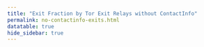 ```yaml
---
title: "Exit Fraction by Tor Exit Relays without ContactInfo"
permalink: no-contactinfo-exits.html
datatable: true
hide_sidebar: true
---
```


<div>                        <script type="text/javascript">window.PlotlyConfig = {MathJaxConfig: 'local'};</script>
        <script src="https://cdn.plot.ly/plotly-latest.min.js"></script>                <div id="f7012fab-750f-45ab-903b-37953b84c214" class="plotly-graph-div" style="height:100%; width:100%;"></div>            <script type="text/javascript">                                    window.PLOTLYENV=window.PLOTLYENV || {};                                    if (document.getElementById("f7012fab-750f-45ab-903b-37953b84c214")) {                    Plotly.newPlot(                        "f7012fab-750f-45ab-903b-37953b84c214",                        [{"fill": "tozeroy", "line": {"color": "red"}, "name": "exit probability (%)", "type": "scatter", "x": ["2020-11-02", "2020-11-03", "2020-11-04", "2020-11-05", "2020-11-06", "2020-11-07", "2020-11-08", "2020-11-09", "2020-11-10", "2020-11-11", "2020-11-12", "2020-11-13", "2020-11-14", "2020-11-15", "2020-11-17", "2020-11-18", "2020-11-19", "2020-11-20", "2020-11-21", "2020-11-22", "2020-11-23", "2020-11-24", "2020-11-25", "2020-11-26", "2020-11-27", "2020-11-28", "2020-11-29", "2020-11-30", "2020-12-01", "2020-12-02", "2020-12-03", "2020-12-04", "2020-12-05", "2020-12-06", "2020-12-07", "2020-12-09", "2020-12-10", "2020-12-11", "2020-12-12", "2020-12-13", "2020-12-14", "2020-12-16", "2020-12-19", "2020-12-20", "2020-12-22", "2020-12-24", "2020-12-25", "2020-12-26", "2020-12-27", "2020-12-28", "2020-12-29", "2020-12-30", "2020-12-31", "2021-01-01", "2021-01-02", "2021-01-03", "2021-01-04", "2021-01-05", "2021-01-07", "2021-01-08", "2021-01-09", "2021-01-10", "2021-01-11", "2021-01-12", "2021-01-13", "2021-01-14", "2021-01-15", "2021-01-16", "2021-01-17", "2021-01-18", "2021-01-19", "2021-01-20", "2021-01-21", "2021-01-22", "2021-01-23", "2021-01-24", "2021-01-25", "2021-01-26", "2021-01-27", "2021-01-28", "2021-01-29", "2021-01-30", "2021-01-31", "2021-02-01", "2021-02-02", "2021-02-03", "2021-02-04", "2021-02-05", "2021-02-06", "2021-02-07", "2021-02-08", "2021-02-09", "2021-02-10", "2021-02-11", "2021-02-12", "2021-02-13", "2021-02-14", "2021-02-15", "2021-02-16", "2021-02-17", "2021-02-18", "2021-02-19", "2021-02-20", "2021-02-21", "2021-02-22", "2021-02-23", "2021-02-24", "2021-02-25", "2021-02-26", "2021-02-27", "2021-02-28", "2021-03-01", "2021-03-02", "2021-03-03", "2021-03-04", "2021-03-05", "2021-03-06", "2021-03-07", "2021-03-08", "2021-03-09", "2021-03-10", "2021-03-11", "2021-03-13", "2021-03-14", "2021-03-15", "2021-03-16", "2021-03-17", "2021-03-18", "2021-03-19", "2021-03-20", "2021-03-21", "2021-03-22", "2021-03-23", "2021-03-24", "2021-03-25", "2021-03-26", "2021-03-27", "2021-03-28", "2021-03-29", "2021-03-30", "2021-03-31", "2021-04-01", "2021-04-02", "2021-04-03", "2021-04-04", "2021-04-05", "2021-04-06", "2021-04-07", "2021-04-08", "2021-04-09", "2021-04-10", "2021-04-11", "2021-04-12", "2021-04-13", "2021-04-14", "2021-04-15", "2021-04-16", "2021-04-17", "2021-04-18", "2021-04-19", "2021-04-20", "2021-04-21", "2021-04-22", "2021-04-23", "2021-04-24", "2021-04-25", "2021-04-26", "2021-04-27", "2021-04-28", "2021-04-29", "2021-04-30", "2021-05-01", "2021-05-02"], "xaxis": "x", "y": [11.59, 11.9, 12.31, 12.82, 12.3, 12.26, 12.57, 13.29, 11.25, 12.44, 11.44, 11.91, 11.92, 12.37, 14.01, 14.53, 14.74, 15.12, 15.53, 15.46, 16.09, 16.4, 16.67, 17.29, 16.79, 16.63, 16.77, 17.1, 17.24, 17.11, 18.01, 18.31, 18.23, 18.51, 18.7, 19.57, 19.86, 19.74, 19.65, 19.96, 20.23, 20.59, 21.17, 21.03, 21.74, 23.21, 22.82, 23.6, 23.86, 23.82, 23.21, 23.14, 23.36, 23.06, 23.36, 23.2, 23.14, 22.8, 21.4, 20.04, 20.07, 19.93, 19.92, 20.66, 20.69, 20.46, 20.18, 20.58, 20.52, 19.52, 19.36, 19.64, 19.76, 19.54, 19.52, 19.67, 19.48, 19.0, 19.04, 19.75, 19.54, 19.4, 19.55, 19.4, 19.78, 19.66, 21.43, 17.78, 17.62, 18.11, 16.83, 18.14, 17.97, 18.27, 17.79, 18.03, 18.27, 18.76, 18.78, 19.37, 21.46, 9.74, 9.7, 10.87, 11.04, 10.82, 10.77, 11.05, 11.04, 11.2, 11.68, 11.66, 12.12, 12.17, 9.68, 9.46, 9.83, 9.3, 9.74, 9.64, 9.36, 8.91, 9.15, 9.65, 4.95, 4.85, 4.67, 5.08, 5.82, 6.05, 5.98, 4.36, 4.21, 4.3, 4.14, 4.06, 3.94, 4.07, 4.02, 4.07, 4.38, 4.54, 4.59, 4.62, 4.52, 4.69, 4.34, 4.28, 4.39, 4.32, 4.36, 4.61, 3.93, 4.16, 4.58, 4.38, 4.59, 4.63, 4.98, 5.35, 5.51, 5.87, 6.18, 6.62, 6.78, 7.31, 7.69, 7.87, 5.36, 5.53, 5.55, 5.37, 5.21], "yaxis": "y"}, {"line": {"color": "black"}, "name": "exit relays without ContactInfo", "type": "scatter", "x": ["2020-11-02", "2020-11-03", "2020-11-04", "2020-11-05", "2020-11-06", "2020-11-07", "2020-11-08", "2020-11-09", "2020-11-10", "2020-11-11", "2020-11-12", "2020-11-13", "2020-11-14", "2020-11-15", "2020-11-17", "2020-11-18", "2020-11-19", "2020-11-20", "2020-11-21", "2020-11-22", "2020-11-23", "2020-11-24", "2020-11-25", "2020-11-26", "2020-11-27", "2020-11-28", "2020-11-29", "2020-11-30", "2020-12-01", "2020-12-02", "2020-12-03", "2020-12-04", "2020-12-05", "2020-12-06", "2020-12-07", "2020-12-09", "2020-12-10", "2020-12-11", "2020-12-12", "2020-12-13", "2020-12-14", "2020-12-16", "2020-12-19", "2020-12-20", "2020-12-22", "2020-12-24", "2020-12-25", "2020-12-26", "2020-12-27", "2020-12-28", "2020-12-29", "2020-12-30", "2020-12-31", "2021-01-01", "2021-01-02", "2021-01-03", "2021-01-04", "2021-01-05", "2021-01-07", "2021-01-08", "2021-01-09", "2021-01-10", "2021-01-11", "2021-01-12", "2021-01-13", "2021-01-14", "2021-01-15", "2021-01-16", "2021-01-17", "2021-01-18", "2021-01-19", "2021-01-20", "2021-01-21", "2021-01-22", "2021-01-23", "2021-01-24", "2021-01-25", "2021-01-26", "2021-01-27", "2021-01-28", "2021-01-29", "2021-01-30", "2021-01-31", "2021-02-01", "2021-02-02", "2021-02-03", "2021-02-04", "2021-02-05", "2021-02-06", "2021-02-07", "2021-02-08", "2021-02-09", "2021-02-10", "2021-02-11", "2021-02-12", "2021-02-13", "2021-02-14", "2021-02-15", "2021-02-16", "2021-02-17", "2021-02-18", "2021-02-19", "2021-02-20", "2021-02-21", "2021-02-22", "2021-02-23", "2021-02-24", "2021-02-25", "2021-02-26", "2021-02-27", "2021-02-28", "2021-03-01", "2021-03-02", "2021-03-03", "2021-03-04", "2021-03-05", "2021-03-06", "2021-03-07", "2021-03-08", "2021-03-09", "2021-03-10", "2021-03-11", "2021-03-13", "2021-03-14", "2021-03-15", "2021-03-16", "2021-03-17", "2021-03-18", "2021-03-19", "2021-03-20", "2021-03-21", "2021-03-22", "2021-03-23", "2021-03-24", "2021-03-25", "2021-03-26", "2021-03-27", "2021-03-28", "2021-03-29", "2021-03-30", "2021-03-31", "2021-04-01", "2021-04-02", "2021-04-03", "2021-04-04", "2021-04-05", "2021-04-06", "2021-04-07", "2021-04-08", "2021-04-09", "2021-04-10", "2021-04-11", "2021-04-12", "2021-04-13", "2021-04-14", "2021-04-15", "2021-04-16", "2021-04-17", "2021-04-18", "2021-04-19", "2021-04-20", "2021-04-21", "2021-04-22", "2021-04-23", "2021-04-24", "2021-04-25", "2021-04-26", "2021-04-27", "2021-04-28", "2021-04-29", "2021-04-30", "2021-05-01", "2021-05-02"], "xaxis": "x", "y": [206, 204, 206, 206, 202, 202, 210, 212, 182, 180, 220, 224, 225, 228, 233, 237, 237, 244, 246, 246, 250, 253, 253, 257, 251, 248, 248, 248, 247, 244, 249, 259, 258, 259, 259, 256, 260, 257, 256, 262, 263, 270, 283, 273, 284, 285, 282, 280, 289, 291, 285, 282, 285, 285, 281, 281, 281, 281, 266, 255, 258, 258, 261, 257, 262, 256, 251, 251, 254, 256, 254, 257, 258, 251, 252, 254, 251, 250, 250, 251, 255, 257, 256, 257, 258, 259, 272, 232, 227, 244, 255, 236, 234, 231, 235, 235, 237, 237, 246, 240, 248, 168, 175, 175, 181, 164, 163, 166, 164, 163, 166, 168, 175, 171, 164, 160, 171, 163, 170, 162, 159, 160, 162, 166, 132, 127, 125, 127, 123, 127, 126, 118, 120, 119, 119, 115, 115, 112, 120, 112, 117, 120, 119, 114, 116, 112, 113, 117, 111, 114, 117, 122, 113, 116, 116, 121, 119, 117, 126, 135, 130, 131, 134, 138, 136, 136, 136, 138, 125, 127, 125, 122, 120], "yaxis": "y2"}],                        {"hovermode": "x", "template": {"data": {"bar": [{"error_x": {"color": "#2a3f5f"}, "error_y": {"color": "#2a3f5f"}, "marker": {"line": {"color": "#E5ECF6", "width": 0.5}}, "type": "bar"}], "barpolar": [{"marker": {"line": {"color": "#E5ECF6", "width": 0.5}}, "type": "barpolar"}], "carpet": [{"aaxis": {"endlinecolor": "#2a3f5f", "gridcolor": "white", "linecolor": "white", "minorgridcolor": "white", "startlinecolor": "#2a3f5f"}, "baxis": {"endlinecolor": "#2a3f5f", "gridcolor": "white", "linecolor": "white", "minorgridcolor": "white", "startlinecolor": "#2a3f5f"}, "type": "carpet"}], "choropleth": [{"colorbar": {"outlinewidth": 0, "ticks": ""}, "type": "choropleth"}], "contour": [{"colorbar": {"outlinewidth": 0, "ticks": ""}, "colorscale": [[0.0, "#0d0887"], [0.1111111111111111, "#46039f"], [0.2222222222222222, "#7201a8"], [0.3333333333333333, "#9c179e"], [0.4444444444444444, "#bd3786"], [0.5555555555555556, "#d8576b"], [0.6666666666666666, "#ed7953"], [0.7777777777777778, "#fb9f3a"], [0.8888888888888888, "#fdca26"], [1.0, "#f0f921"]], "type": "contour"}], "contourcarpet": [{"colorbar": {"outlinewidth": 0, "ticks": ""}, "type": "contourcarpet"}], "heatmap": [{"colorbar": {"outlinewidth": 0, "ticks": ""}, "colorscale": [[0.0, "#0d0887"], [0.1111111111111111, "#46039f"], [0.2222222222222222, "#7201a8"], [0.3333333333333333, "#9c179e"], [0.4444444444444444, "#bd3786"], [0.5555555555555556, "#d8576b"], [0.6666666666666666, "#ed7953"], [0.7777777777777778, "#fb9f3a"], [0.8888888888888888, "#fdca26"], [1.0, "#f0f921"]], "type": "heatmap"}], "heatmapgl": [{"colorbar": {"outlinewidth": 0, "ticks": ""}, "colorscale": [[0.0, "#0d0887"], [0.1111111111111111, "#46039f"], [0.2222222222222222, "#7201a8"], [0.3333333333333333, "#9c179e"], [0.4444444444444444, "#bd3786"], [0.5555555555555556, "#d8576b"], [0.6666666666666666, "#ed7953"], [0.7777777777777778, "#fb9f3a"], [0.8888888888888888, "#fdca26"], [1.0, "#f0f921"]], "type": "heatmapgl"}], "histogram": [{"marker": {"colorbar": {"outlinewidth": 0, "ticks": ""}}, "type": "histogram"}], "histogram2d": [{"colorbar": {"outlinewidth": 0, "ticks": ""}, "colorscale": [[0.0, "#0d0887"], [0.1111111111111111, "#46039f"], [0.2222222222222222, "#7201a8"], [0.3333333333333333, "#9c179e"], [0.4444444444444444, "#bd3786"], [0.5555555555555556, "#d8576b"], [0.6666666666666666, "#ed7953"], [0.7777777777777778, "#fb9f3a"], [0.8888888888888888, "#fdca26"], [1.0, "#f0f921"]], "type": "histogram2d"}], "histogram2dcontour": [{"colorbar": {"outlinewidth": 0, "ticks": ""}, "colorscale": [[0.0, "#0d0887"], [0.1111111111111111, "#46039f"], [0.2222222222222222, "#7201a8"], [0.3333333333333333, "#9c179e"], [0.4444444444444444, "#bd3786"], [0.5555555555555556, "#d8576b"], [0.6666666666666666, "#ed7953"], [0.7777777777777778, "#fb9f3a"], [0.8888888888888888, "#fdca26"], [1.0, "#f0f921"]], "type": "histogram2dcontour"}], "mesh3d": [{"colorbar": {"outlinewidth": 0, "ticks": ""}, "type": "mesh3d"}], "parcoords": [{"line": {"colorbar": {"outlinewidth": 0, "ticks": ""}}, "type": "parcoords"}], "pie": [{"automargin": true, "type": "pie"}], "scatter": [{"marker": {"colorbar": {"outlinewidth": 0, "ticks": ""}}, "type": "scatter"}], "scatter3d": [{"line": {"colorbar": {"outlinewidth": 0, "ticks": ""}}, "marker": {"colorbar": {"outlinewidth": 0, "ticks": ""}}, "type": "scatter3d"}], "scattercarpet": [{"marker": {"colorbar": {"outlinewidth": 0, "ticks": ""}}, "type": "scattercarpet"}], "scattergeo": [{"marker": {"colorbar": {"outlinewidth": 0, "ticks": ""}}, "type": "scattergeo"}], "scattergl": [{"marker": {"colorbar": {"outlinewidth": 0, "ticks": ""}}, "type": "scattergl"}], "scattermapbox": [{"marker": {"colorbar": {"outlinewidth": 0, "ticks": ""}}, "type": "scattermapbox"}], "scatterpolar": [{"marker": {"colorbar": {"outlinewidth": 0, "ticks": ""}}, "type": "scatterpolar"}], "scatterpolargl": [{"marker": {"colorbar": {"outlinewidth": 0, "ticks": ""}}, "type": "scatterpolargl"}], "scatterternary": [{"marker": {"colorbar": {"outlinewidth": 0, "ticks": ""}}, "type": "scatterternary"}], "surface": [{"colorbar": {"outlinewidth": 0, "ticks": ""}, "colorscale": [[0.0, "#0d0887"], [0.1111111111111111, "#46039f"], [0.2222222222222222, "#7201a8"], [0.3333333333333333, "#9c179e"], [0.4444444444444444, "#bd3786"], [0.5555555555555556, "#d8576b"], [0.6666666666666666, "#ed7953"], [0.7777777777777778, "#fb9f3a"], [0.8888888888888888, "#fdca26"], [1.0, "#f0f921"]], "type": "surface"}], "table": [{"cells": {"fill": {"color": "#EBF0F8"}, "line": {"color": "white"}}, "header": {"fill": {"color": "#C8D4E3"}, "line": {"color": "white"}}, "type": "table"}]}, "layout": {"annotationdefaults": {"arrowcolor": "#2a3f5f", "arrowhead": 0, "arrowwidth": 1}, "autotypenumbers": "strict", "coloraxis": {"colorbar": {"outlinewidth": 0, "ticks": ""}}, "colorscale": {"diverging": [[0, "#8e0152"], [0.1, "#c51b7d"], [0.2, "#de77ae"], [0.3, "#f1b6da"], [0.4, "#fde0ef"], [0.5, "#f7f7f7"], [0.6, "#e6f5d0"], [0.7, "#b8e186"], [0.8, "#7fbc41"], [0.9, "#4d9221"], [1, "#276419"]], "sequential": [[0.0, "#0d0887"], [0.1111111111111111, "#46039f"], [0.2222222222222222, "#7201a8"], [0.3333333333333333, "#9c179e"], [0.4444444444444444, "#bd3786"], [0.5555555555555556, "#d8576b"], [0.6666666666666666, "#ed7953"], [0.7777777777777778, "#fb9f3a"], [0.8888888888888888, "#fdca26"], [1.0, "#f0f921"]], "sequentialminus": [[0.0, "#0d0887"], [0.1111111111111111, "#46039f"], [0.2222222222222222, "#7201a8"], [0.3333333333333333, "#9c179e"], [0.4444444444444444, "#bd3786"], [0.5555555555555556, "#d8576b"], [0.6666666666666666, "#ed7953"], [0.7777777777777778, "#fb9f3a"], [0.8888888888888888, "#fdca26"], [1.0, "#f0f921"]]}, "colorway": ["#636efa", "#EF553B", "#00cc96", "#ab63fa", "#FFA15A", "#19d3f3", "#FF6692", "#B6E880", "#FF97FF", "#FECB52"], "font": {"color": "#2a3f5f"}, "geo": {"bgcolor": "white", "lakecolor": "white", "landcolor": "#E5ECF6", "showlakes": true, "showland": true, "subunitcolor": "white"}, "hoverlabel": {"align": "left"}, "hovermode": "closest", "mapbox": {"style": "light"}, "paper_bgcolor": "white", "plot_bgcolor": "#E5ECF6", "polar": {"angularaxis": {"gridcolor": "white", "linecolor": "white", "ticks": ""}, "bgcolor": "#E5ECF6", "radialaxis": {"gridcolor": "white", "linecolor": "white", "ticks": ""}}, "scene": {"xaxis": {"backgroundcolor": "#E5ECF6", "gridcolor": "white", "gridwidth": 2, "linecolor": "white", "showbackground": true, "ticks": "", "zerolinecolor": "white"}, "yaxis": {"backgroundcolor": "#E5ECF6", "gridcolor": "white", "gridwidth": 2, "linecolor": "white", "showbackground": true, "ticks": "", "zerolinecolor": "white"}, "zaxis": {"backgroundcolor": "#E5ECF6", "gridcolor": "white", "gridwidth": 2, "linecolor": "white", "showbackground": true, "ticks": "", "zerolinecolor": "white"}}, "shapedefaults": {"line": {"color": "#2a3f5f"}}, "ternary": {"aaxis": {"gridcolor": "white", "linecolor": "white", "ticks": ""}, "baxis": {"gridcolor": "white", "linecolor": "white", "ticks": ""}, "bgcolor": "#E5ECF6", "caxis": {"gridcolor": "white", "linecolor": "white", "ticks": ""}}, "title": {"x": 0.05}, "xaxis": {"automargin": true, "gridcolor": "white", "linecolor": "white", "ticks": "", "title": {"standoff": 15}, "zerolinecolor": "white", "zerolinewidth": 2}, "yaxis": {"automargin": true, "gridcolor": "white", "linecolor": "white", "ticks": "", "title": {"standoff": 15}, "zerolinecolor": "white", "zerolinewidth": 2}}}, "xaxis": {"anchor": "y", "domain": [0.0, 0.94], "rangeselector": {"buttons": [{"count": 7, "label": "week", "step": "day", "stepmode": "backward"}, {"count": 1, "label": "month", "step": "month", "stepmode": "backward"}, {"count": 2, "label": "2 months", "step": "month", "stepmode": "backward"}, {"count": 3, "label": "3 months", "step": "month", "stepmode": "backward"}, {"step": "all"}]}}, "yaxis": {"anchor": "x", "domain": [0.0, 1.0], "rangemode": "tozero", "ticksuffix": "%", "title": {"text": "exit probability (%)"}}, "yaxis2": {"anchor": "x", "overlaying": "y", "side": "right", "title": {"text": "tor exit relays without ContactInfo"}}},                        {"responsive": true}                    )                };                            </script>        </div>

This table shows tor exit relays that do not have a ContactInfo.

<div class="datatable-begin"></div>

| Nickname                                                                                   |   Mbit/s | IPv4                                                                                                           | First Seen   | Tor Version   | AS Name                                                                                 |
|:-------------------------------------------------------------------------------------------|---------:|:---------------------------------------------------------------------------------------------------------------|:-------------|:--------------|:----------------------------------------------------------------------------------------|
| [motauri](https://yui.cat/relay/01181B31BE5860C7D66DA88F88AD522C06470FD9.html)             |        9 | [95.143.193.125](https://stat.ripe.net/95.143.193.125) [whois](https://bgp.he.net/ip/95.143.193.125#_whois)    | 2018-03-19   | 0.3.5.12      | [Internetport Sweden AB](https://stat.ripe.net/AS49770)                                 |
| [Unnamed](https://yui.cat/relay/0177EFC0C50F06A4966B3959A1BD8AF3B79F3895.html)             |      174 | [91.219.238.241](https://stat.ripe.net/91.219.238.241) [whois](https://bgp.he.net/ip/91.219.238.241#_whois)    | 2021-04-19   | 0.4.4.7       | [ServerAstra Kft.](https://stat.ripe.net/AS56322)                                       |
| [Overjump](https://yui.cat/relay/01CB2E297A8F586DBBCF98F028A3D1A49B0AB7BA.html)            |        2 | [103.228.53.155](https://stat.ripe.net/103.228.53.155) [whois](https://bgp.he.net/ip/103.228.53.155#_whois)    | 2020-04-23   | 0.4.5.7       | [Gigabit Hosting Sdn Bhd](https://stat.ripe.net/AS55720)                                |
| [turnt](https://yui.cat/relay/038C30D2AD053147C91EFB1291527ED621D7D1B1.html)               |       62 | [82.221.131.71](https://stat.ripe.net/82.221.131.71) [whois](https://bgp.he.net/ip/82.221.131.71#_whois)       | 2019-03-04   | 0.4.5.6       | [Advania Island ehf](https://stat.ripe.net/AS50613)                                     |
| [Shockrealm](https://yui.cat/relay/03EE7DDD931D92BB57B81B3038AE7C40A08AB237.html)          |       34 | [123.30.128.138](https://stat.ripe.net/123.30.128.138) [whois](https://bgp.he.net/ip/123.30.128.138#_whois)    | 2019-04-03   | 0.4.5.7       | [Vietnam Posts and Telecommunications (VNPT)](https://stat.ripe.net/AS7643)             |
| [bonopartkayjzutsu](https://yui.cat/relay/055033945D598FC6ABC2BAC8D6A29A1BAD91E1E1.html)   |        4 | [213.252.246.88](https://stat.ripe.net/213.252.246.88) [whois](https://bgp.he.net/ip/213.252.246.88#_whois)    | 2021-04-29   | 0.3.5.14      | [Informacines sistemos ir technologijos, UAB](https://stat.ripe.net/AS61272)            |
| [cauldwell](https://yui.cat/relay/059208418A85DAEA537027F54AF9DB8A01AFF381.html)           |       41 | [159.89.174.9](https://stat.ripe.net/159.89.174.9) [whois](https://bgp.he.net/ip/159.89.174.9#_whois)          | 2019-11-14   | 0.4.5.6       | [DigitalOcean, LLC](https://stat.ripe.net/AS14061)                                      |
| [heaney](https://yui.cat/relay/06ABFC513FA71C7EE423DCC6ABF80F6B4A2FC1AC.html)              |        9 | [93.115.241.194](https://stat.ripe.net/93.115.241.194) [whois](https://bgp.he.net/ip/93.115.241.194#_whois)    | 2019-10-29   | 0.4.5.6       | [Ch-net S.r.l.](https://stat.ripe.net/AS41011)                                          |
| [fuckwaldorffrommer](https://yui.cat/relay/08865DAB73E4D362F299E141B579F0F48B6881E8.html)  |       34 | [51.79.251.150](https://stat.ripe.net/51.79.251.150) [whois](https://bgp.he.net/ip/51.79.251.150#_whois)       | 2021-04-29   | 0.3.5.14      | [OVH SAS](https://stat.ripe.net/AS16276)                                                |
| [Hungary](https://yui.cat/relay/08B73526414F3716C1CC5555411B35EB8DA50607.html)             |      336 | [91.219.237.21](https://stat.ripe.net/91.219.237.21) [whois](https://bgp.he.net/ip/91.219.237.21#_whois)       | 2021-04-07   | 0.4.4.7       | [ServerAstra Kft.](https://stat.ripe.net/AS56322)                                       |
| [Unnamed](https://yui.cat/relay/0A8860D03456E37C4313C7A85E31C88040FA8E2E.html)             |        0 | [185.130.45.102](https://stat.ripe.net/185.130.45.102) [whois](https://bgp.he.net/ip/185.130.45.102#_whois)    | 2021-04-30   | 0.4.5.7       | None                                                                                    |
| [Seraph](https://yui.cat/relay/0D364448C8E55D5A89AF19AF4399AE559ED82759.html)              |        3 | [72.93.243.211](https://stat.ripe.net/72.93.243.211) [whois](https://bgp.he.net/ip/72.93.243.211#_whois)       | 2020-08-11   | 0.3.5.14      | [MCI Communications Services, Inc. d/b/a Verizon Business](https://stat.ripe.net/AS701) |
| [InternetFireEscape](https://yui.cat/relay/0EFCD761770F9207A23E98D2C4860C6FCD9176A2.html)  |        8 | [172.81.131.110](https://stat.ripe.net/172.81.131.110) [whois](https://bgp.he.net/ip/172.81.131.110#_whois)    | 2021-02-07   | 0.3.5.10      | [DataWagon LLC](https://stat.ripe.net/AS27176)                                          |
| [Magica](https://yui.cat/relay/1168319908982C28321B9D5F5E52DC0C6F048E90.html)              |       39 | [45.119.203.170](https://stat.ripe.net/45.119.203.170) [whois](https://bgp.he.net/ip/45.119.203.170#_whois)    | 2020-07-20   | 0.4.5.7       | [READY SERVER PTE LTD](https://stat.ripe.net/AS63930)                                   |
| [TheEndOfTheInternet](https://yui.cat/relay/12836441FEAC9AEE13A144A64E51AB2AD98885B4.html) |        8 | [172.81.131.111](https://stat.ripe.net/172.81.131.111) [whois](https://bgp.he.net/ip/172.81.131.111#_whois)    | 2021-02-08   | 0.3.5.10      | [DataWagon LLC](https://stat.ripe.net/AS27176)                                          |
| [Forprivacy](https://yui.cat/relay/1528533B79FA2E12C92680A0C25CD09CA4944FFB.html)          |       65 | [142.44.156.132](https://stat.ripe.net/142.44.156.132) [whois](https://bgp.he.net/ip/142.44.156.132#_whois)    | 2021-03-11   | 0.4.5.6       | [OVH SAS](https://stat.ripe.net/AS16276)                                                |
| [bonopartspudiman](https://yui.cat/relay/155EDCFD74745E3219371DDE0034DA13EEDA9D16.html)    |        0 | [195.123.244.142](https://stat.ripe.net/195.123.244.142) [whois](https://bgp.he.net/ip/195.123.244.142#_whois) | 2021-04-30   | 0.3.5.14      | [ITL-Bulgaria Ltd.](https://stat.ripe.net/AS204957)                                     |
| [BeAnon](https://yui.cat/relay/1D97A312D98C4D677112265659BD69A83C3AF9E4.html)              |      269 | [91.219.236.197](https://stat.ripe.net/91.219.236.197) [whois](https://bgp.he.net/ip/91.219.236.197#_whois)    | 2021-04-15   | 0.4.4.7       | [ServerAstra Kft.](https://stat.ripe.net/AS56322)                                       |
| [Unnamed](https://yui.cat/relay/1F7EAF14071F8975AFCF219FD62E8451B40E70BB.html)             |       83 | [51.158.78.27](https://stat.ripe.net/51.158.78.27) [whois](https://bgp.he.net/ip/51.158.78.27#_whois)          | 2020-06-01   | 0.4.4.6       | [Online S.a.s.](https://stat.ripe.net/AS12876)                                          |
| [Magic](https://yui.cat/relay/2422DD77A4797310F826B12483B0801F5EDF3519.html)               |       13 | [131.255.4.96](https://stat.ripe.net/131.255.4.96) [whois](https://bgp.he.net/ip/131.255.4.96#_whois)          | 2020-04-27   | 0.4.5.7       | [InterBS S.R.L. (BAEHOST)](https://stat.ripe.net/AS61493)                               |
| [hkt001](https://yui.cat/relay/25F49247646F1F9C9C4B31217AE004308B271359.html)              |       28 | [103.35.74.74](https://stat.ripe.net/103.35.74.74) [whois](https://bgp.he.net/ip/103.35.74.74#_whois)          | 2020-04-17   | 0.3.5.10      | [GigsGigs Network Services](https://stat.ripe.net/AS134520)                             |
| [RunningOnFumes4](https://yui.cat/relay/2B34099ED2BC598C4745C96C873FD73A445646BD.html)     |       16 | [185.82.219.109](https://stat.ripe.net/185.82.219.109) [whois](https://bgp.he.net/ip/185.82.219.109#_whois)    | 2019-12-30   | 0.4.2.5       | [ITL LLC](https://stat.ripe.net/AS59729)                                                |
| [tauro](https://yui.cat/relay/2B88AAD2E601E56E5EAE82BEC38AAB0CA6EF2283.html)               |       21 | [189.84.21.44](https://stat.ripe.net/189.84.21.44) [whois](https://bgp.he.net/ip/189.84.21.44#_whois)          | 2016-03-23   | 0.3.5.12      | [DataCorpore Servi\u00E7os e Representa\u00E7\u00F5es](https://stat.ripe.net/AS28271)   |
| [0001](https://yui.cat/relay/2BD1936E0B4D5BB615CF99B0CFF74EAF19426888.html)                |       55 | [91.92.109.43](https://stat.ripe.net/91.92.109.43) [whois](https://bgp.he.net/ip/91.92.109.43#_whois)          | 2019-08-15   | 0.4.5.6       | [Neterra Ltd.](https://stat.ripe.net/AS34224)                                           |
| [RunningOnFumes5](https://yui.cat/relay/2D2DEFAF19F705EA2978E616F740B771444A4C3D.html)     |       12 | [176.123.7.102](https://stat.ripe.net/176.123.7.102) [whois](https://bgp.he.net/ip/176.123.7.102#_whois)       | 2021-04-11   | 0.4.5.7       | [Alexhost Srl](https://stat.ripe.net/AS200019)                                          |
| [mashedPotato](https://yui.cat/relay/2E6EE0D63EEAA9FF044AA92F951E5767106FF738.html)        |      170 | [91.250.242.12](https://stat.ripe.net/91.250.242.12) [whois](https://bgp.he.net/ip/91.250.242.12#_whois)       | 2019-06-07   | 0.3.5.12      | [Nav Communications Srl](https://stat.ripe.net/AS6718)                                  |
| [Broker](https://yui.cat/relay/32A0074D86DEFD5B44B781E331AFDEAC5C6A6E32.html)              |      215 | [51.210.101.196](https://stat.ripe.net/51.210.101.196) [whois](https://bgp.he.net/ip/51.210.101.196#_whois)    | 2021-02-10   | 0.3.5.12      | None                                                                                    |
| [noob](https://yui.cat/relay/342FCFE4830913A4247AB39A55FB85B08287B5E8.html)                |       83 | [185.165.171.14](https://stat.ripe.net/185.165.171.14) [whois](https://bgp.he.net/ip/185.165.171.14#_whois)    | 2021-03-25   | 0.3.5.14      | [Flokinet Ltd](https://stat.ripe.net/AS200651)                                          |
| [Mewse](https://yui.cat/relay/345E03CEFB7BF04613FCA14532F38D1BB9EDBD47.html)               |      155 | [45.128.133.242](https://stat.ripe.net/45.128.133.242) [whois](https://bgp.he.net/ip/45.128.133.242#_whois)    | 2019-10-31   | 0.4.5.7       | None                                                                                    |
| [LambdaFractail](https://yui.cat/relay/3496E13C9FB07A3DCEE8377F04616399E61305D7.html)      |       11 | [185.130.45.82](https://stat.ripe.net/185.130.45.82) [whois](https://bgp.he.net/ip/185.130.45.82#_whois)       | 2021-03-29   | 0.3.5.13      | None                                                                                    |
| [neko](https://yui.cat/relay/34E127C099E3F2D28F8223EDDE1CA6E511338A20.html)                |       99 | [185.130.44.124](https://stat.ripe.net/185.130.44.124) [whois](https://bgp.he.net/ip/185.130.44.124#_whois)    | 2021-01-12   | 0.4.2.7       | [Privex Inc.](https://stat.ripe.net/AS210083)                                           |
| [GuruKopi](https://yui.cat/relay/35449EB3D025CC24601FB43884F9699367D677CF.html)            |        0 | [118.163.74.160](https://stat.ripe.net/118.163.74.160) [whois](https://bgp.he.net/ip/118.163.74.160#_whois)    | 2015-10-26   | 0.3.5.8       | [Data Communication Business Group](https://stat.ripe.net/AS3462)                       |
| [OceanDragonfly](https://yui.cat/relay/3591F99E50F8C2D574B063B1F3F64FDAD0FFF2D6.html)      |       39 | [91.219.239.41](https://stat.ripe.net/91.219.239.41) [whois](https://bgp.he.net/ip/91.219.239.41#_whois)       | 2021-04-19   | 0.4.5.7       | [ServerAstra Kft.](https://stat.ripe.net/AS56322)                                       |
| [Unnamed](https://yui.cat/relay/381E9AC18DDE8463A6116A1D80F40BDA76EE174A.html)             |        8 | [62.128.111.118](https://stat.ripe.net/62.128.111.118) [whois](https://bgp.he.net/ip/62.128.111.118#_whois)    | 2021-03-02   | 0.3.5.14      | [CITIC Telecom CPC Netherlands B.V.](https://stat.ripe.net/AS3327)                      |
| [folo](https://yui.cat/relay/389FBE96BA489D93AF2124EB9ABE339FC4C72F1B.html)                |       26 | [185.117.118.15](https://stat.ripe.net/185.117.118.15) [whois](https://bgp.he.net/ip/185.117.118.15#_whois)    | 2021-03-22   | 0.4.5.6       | [Oy Crea Nova Hosting Solution Ltd](https://stat.ripe.net/AS51765)                      |
| [criticalcat](https://yui.cat/relay/3910C5CA0CC5AFE22C709DF471A2B5B6B4AEDC98.html)         |       58 | [46.182.106.190](https://stat.ripe.net/46.182.106.190) [whois](https://bgp.he.net/ip/46.182.106.190#_whois)    | 2019-01-20   | 0.4.5.7       | [YISP B.V.](https://stat.ripe.net/AS58073)                                              |
| [laruneheureuse](https://yui.cat/relay/3BB47BFF2788B534A5BACA37879C48EEBE5E8800.html)      |        0 | [185.65.206.154](https://stat.ripe.net/185.65.206.154) [whois](https://bgp.he.net/ip/185.65.206.154#_whois)    | 2019-02-27   | 0.3.5.12      | [CityNet Telekom Ltd.](https://stat.ripe.net/AS59895)                                   |
| [RunningOnFumes2](https://yui.cat/relay/424BF86927E80D916589BB12248BD468BB470684.html)     |       18 | [217.12.221.131](https://stat.ripe.net/217.12.221.131) [whois](https://bgp.he.net/ip/217.12.221.131#_whois)    | 2019-04-26   | 0.4.2.5       | [ITL LLC](https://stat.ripe.net/AS15626)                                                |
| [Memains](https://yui.cat/relay/47D92847A4F9DE51BF2EB842ECA45F16AA81D53A.html)             |        5 | [103.249.28.195](https://stat.ripe.net/103.249.28.195) [whois](https://bgp.he.net/ip/103.249.28.195#_whois)    | 2020-08-21   | 0.4.5.7       | [EHOSTICT](https://stat.ripe.net/AS45382)                                               |
| [moxon](https://yui.cat/relay/4CF05E75DD23A18E6E5681C4011E5254784A3EE0.html)               |       15 | [164.132.9.199](https://stat.ripe.net/164.132.9.199) [whois](https://bgp.he.net/ip/164.132.9.199#_whois)       | 2019-04-09   | 0.3.5.12      | [OVH SAS](https://stat.ripe.net/AS16276)                                                |
| [themossyboulderspa](https://yui.cat/relay/4D79169638B5DAF821B30624725FD3418F850ADE.html)  |        9 | [45.114.130.4](https://stat.ripe.net/45.114.130.4) [whois](https://bgp.he.net/ip/45.114.130.4#_whois)          | 2019-04-17   | 0.4.4.6       | [EHOSTICT](https://stat.ripe.net/AS45382)                                               |
| [myNickKorea](https://yui.cat/relay/4EA3B3B58B4CE3515E97836A5681532C6A97DF0C.html)         |        9 | [43.227.112.61](https://stat.ripe.net/43.227.112.61) [whois](https://bgp.he.net/ip/43.227.112.61#_whois)       | 2021-04-15   | 0.3.5.10      | [Korea Telecom](https://stat.ripe.net/AS4766)                                           |
| [hp](https://yui.cat/relay/5127811F9CABFE48BCD5E70698F8CEDA07AA6E0B.html)                  |       49 | [104.244.76.170](https://stat.ripe.net/104.244.76.170) [whois](https://bgp.he.net/ip/104.244.76.170#_whois)    | 2020-08-10   | 0.3.5.10      | [FranTech Solutions](https://stat.ripe.net/AS53667)                                     |
| [myNickFranch](https://yui.cat/relay/51F21DF11E88327520EA2F8025C0A5B61ACA7B7B.html)        |       12 | [154.94.7.85](https://stat.ripe.net/154.94.7.85) [whois](https://bgp.he.net/ip/154.94.7.85#_whois)             | 2021-04-13   | 0.3.5.10      | [YISU CLOUD LTD](https://stat.ripe.net/AS138152)                                        |
| [morata](https://yui.cat/relay/529D9C84E0D6A6141D409C1B02DB81B2B8E8E973.html)              |       16 | [103.236.201.88](https://stat.ripe.net/103.236.201.88) [whois](https://bgp.he.net/ip/103.236.201.88#_whois)    | 2019-04-25   | 0.4.4.6       | [PT Cloud Hosting Indonesia](https://stat.ripe.net/AS136052)                            |
| [Access](https://yui.cat/relay/52A774C4472FC10186BDBDC4374C0F9A601300B7.html)              |      288 | [104.248.88.112](https://stat.ripe.net/104.248.88.112) [whois](https://bgp.he.net/ip/104.248.88.112#_whois)    | 2020-07-10   | 0.4.4.6       | [DigitalOcean, LLC](https://stat.ripe.net/AS14061)                                      |
| [Unnamed](https://yui.cat/relay/54A3F3DD5248904054465A1380681C1A0D0BF06D.html)             |       96 | [104.244.73.131](https://stat.ripe.net/104.244.73.131) [whois](https://bgp.he.net/ip/104.244.73.131#_whois)    | 2021-01-03   | 0.4.5.7       | [FranTech Solutions](https://stat.ripe.net/AS53667)                                     |
| [KiandChi](https://yui.cat/relay/5512557491F87D888FC485FF6484265A754ABF53.html)            |       62 | [82.221.131.5](https://stat.ripe.net/82.221.131.5) [whois](https://bgp.he.net/ip/82.221.131.5#_whois)          | 2019-02-26   | 0.4.4.6       | [Advania Island ehf](https://stat.ripe.net/AS50613)                                     |
| [REX2](https://yui.cat/relay/590868658B6852AF7BB20316DB63CDC84508EC2E.html)                |       38 | [27.122.59.100](https://stat.ripe.net/27.122.59.100) [whois](https://bgp.he.net/ip/27.122.59.100#_whois)       | 2019-08-26   | 0.4.4.6       | [IPTELECOM ASIA](https://stat.ripe.net/AS55799)                                         |
| [Angelfair](https://yui.cat/relay/5A7EAB03EBECDEC69702531DF5842D53875287AF.html)           |       57 | [91.219.238.125](https://stat.ripe.net/91.219.238.125) [whois](https://bgp.he.net/ip/91.219.238.125#_whois)    | 2021-04-15   | 0.4.5.7       | [ServerAstra Kft.](https://stat.ripe.net/AS56322)                                       |
| [danteBea](https://yui.cat/relay/5CA1D0651A3B49AD483A9046F2658DC6A3EB5880.html)            |       91 | [185.10.68.22](https://stat.ripe.net/185.10.68.22) [whois](https://bgp.he.net/ip/185.10.68.22#_whois)          | 2020-05-06   | 0.4.5.7       | [Flokinet Ltd](https://stat.ripe.net/AS200651)                                          |
| [Unnamed](https://yui.cat/relay/5DC945CE8FB2A37E6E2795ECD2709BB21F8714B0.html)             |      173 | [207.244.70.35](https://stat.ripe.net/207.244.70.35) [whois](https://bgp.he.net/ip/207.244.70.35#_whois)       | 2015-08-28   | 0.4.5.7       | [Leaseweb USA, Inc.](https://stat.ripe.net/AS30633)                                     |
| [ESCAPE](https://yui.cat/relay/63E094A5447799673C1141134058F948074EAA63.html)              |       87 | [87.120.254.105](https://stat.ripe.net/87.120.254.105) [whois](https://bgp.he.net/ip/87.120.254.105#_whois)    | 2020-03-26   | 0.4.4.6       | [Neterra Ltd.](https://stat.ripe.net/AS34224)                                           |
| [anonymous](https://yui.cat/relay/683A42EFD4D650B8398840A3A19CA39CD961C7E2.html)           |        4 | [45.79.144.222](https://stat.ripe.net/45.79.144.222) [whois](https://bgp.he.net/ip/45.79.144.222#_whois)       | 2019-06-30   | 0.4.5.7       | [Linode, LLC](https://stat.ripe.net/AS63949)                                            |
| [Unnamed](https://yui.cat/relay/6FB41ED1D68FCC399DCE81600CE30360DCFFE263.html)             |      117 | [62.210.37.82](https://stat.ripe.net/62.210.37.82) [whois](https://bgp.he.net/ip/62.210.37.82#_whois)          | 2014-08-27   | 0.4.5.7       | [Online S.a.s.](https://stat.ripe.net/AS12876)                                          |
| [katharina](https://yui.cat/relay/72CF54492CA2F57F12B8493946C9BF9132EB0ABA.html)           |       60 | [45.125.65.45](https://stat.ripe.net/45.125.65.45) [whois](https://bgp.he.net/ip/45.125.65.45#_whois)          | 2018-12-21   | 0.3.5.12      | [Tele Asia Limited](https://stat.ripe.net/AS133398)                                     |
| [Ozigbo](https://yui.cat/relay/73010D9C5A330C7D3E65057E88B871C4D5D233D5.html)              |       19 | [202.165.228.161](https://stat.ripe.net/202.165.228.161) [whois](https://bgp.he.net/ip/202.165.228.161#_whois) | 2019-08-06   | 0.4.4.6       | [Multinet Pakistan Pvt. Ltd.](https://stat.ripe.net/AS9260)                             |
| [shalazarthewizard](https://yui.cat/relay/745048F51A834FA9152F62021593F2CD62C31ABA.html)   |       27 | [23.239.22.248](https://stat.ripe.net/23.239.22.248) [whois](https://bgp.he.net/ip/23.239.22.248#_whois)       | 2020-02-11   | 0.3.5.12      | [Linode, LLC](https://stat.ripe.net/AS63949)                                            |
| [Unnamed](https://yui.cat/relay/74A19D86DDF63F1133B414B81F36E1F44640811F.html)             |      117 | [62.210.105.116](https://stat.ripe.net/62.210.105.116) [whois](https://bgp.he.net/ip/62.210.105.116#_whois)    | 2015-05-27   | 0.4.5.7       | [Online S.a.s.](https://stat.ripe.net/AS12876)                                          |
| [riskycloud](https://yui.cat/relay/7863A1C08114FF834E9C38990D6B2EA8AB3749FE.html)          |        8 | [23.141.240.206](https://stat.ripe.net/23.141.240.206) [whois](https://bgp.he.net/ip/23.141.240.206#_whois)    | 2020-07-12   | 0.3.5.10      | [Prolo Solutions, Inc](https://stat.ripe.net/AS397438)                                  |
| [megalama](https://yui.cat/relay/7B237E6EB5383C8D0852097B6633BAC3FAB5EA39.html)            |      190 | [45.129.56.200](https://stat.ripe.net/45.129.56.200) [whois](https://bgp.he.net/ip/45.129.56.200#_whois)       | 2019-06-04   | 0.4.4.6       | None                                                                                    |
| [Unnamed](https://yui.cat/relay/7B87EF57DAC332D7016C04AE82063E93B5162C44.html)             |       67 | [51.158.65.243](https://stat.ripe.net/51.158.65.243) [whois](https://bgp.he.net/ip/51.158.65.243#_whois)       | 2019-12-05   | 0.4.4.6       | [Online S.a.s.](https://stat.ripe.net/AS12876)                                          |
| [Michelangelo](https://yui.cat/relay/7D33FC2D047493C6A514F5A4C1D70FCA54EA55DD.html)        |       30 | [200.122.181.2](https://stat.ripe.net/200.122.181.2) [whois](https://bgp.he.net/ip/200.122.181.2#_whois)       | 2020-10-02   | 0.4.5.6       | [RADIOGRAFICA COSTARRICENSE](https://stat.ripe.net/AS3790)                              |
| [freedom](https://yui.cat/relay/7EECBAB900DFD29BF5F07AAD41EAF1E2BFF467E9.html)             |      431 | [209.127.17.242](https://stat.ripe.net/209.127.17.242) [whois](https://bgp.he.net/ip/209.127.17.242#_whois)    | 2021-01-31   | 0.4.5.6       | [B2 Net Solutions Inc.](https://stat.ripe.net/AS55286)                                  |
| [BettaFractail](https://yui.cat/relay/7F367E3A5A24247BFA7BB468A1D47B206CB03652.html)       |       84 | [217.28.223.170](https://stat.ripe.net/217.28.223.170) [whois](https://bgp.he.net/ip/217.28.223.170#_whois)    | 2021-03-31   | 0.3.5.13      | None                                                                                    |
| [xinchaovit](https://yui.cat/relay/84640625221A4E96309AFE0810B38646BC60F458.html)          |        3 | [125.212.241.131](https://stat.ripe.net/125.212.241.131) [whois](https://bgp.he.net/ip/125.212.241.131#_whois) | 2019-03-29   | 0.4.5.7       | [CHT Compamy Ltd](https://stat.ripe.net/AS38731)                                        |
| [TEN1MX](https://yui.cat/relay/858DE7CFDA6A44AB3B7EC7E35BB3A5597DF19449.html)              |       11 | [131.196.253.95](https://stat.ripe.net/131.196.253.95) [whois](https://bgp.he.net/ip/131.196.253.95#_whois)    | 2020-10-17   | 0.4.4.5       | [EHOSTICT](https://stat.ripe.net/AS45382)                                               |
| [bonopartbitman](https://yui.cat/relay/8AD08296F47BB8F6082EFCF8D71AB6E4944A2FAF.html)      |        0 | [194.68.44.94](https://stat.ripe.net/194.68.44.94) [whois](https://bgp.he.net/ip/194.68.44.94#_whois)          | 2021-04-30   | 0.3.5.14      | [INVITE Systems SRL](https://stat.ripe.net/AS5541)                                      |
| [Auroch](https://yui.cat/relay/8CA16E878293D11F0E0803E5FC09F93A5C666889.html)              |       32 | [178.17.174.198](https://stat.ripe.net/178.17.174.198) [whois](https://bgp.he.net/ip/178.17.174.198#_whois)    | 2017-09-13   | 0.4.4.6       | [I.C.S. Trabia-Network S.R.L.](https://stat.ripe.net/AS43289)                           |
| [EMYNO](https://yui.cat/relay/8E88DDA1CD6453B0A6A508038EF16B131B73DB80.html)               |       62 | [51.195.166.168](https://stat.ripe.net/51.195.166.168) [whois](https://bgp.he.net/ip/51.195.166.168#_whois)    | 2021-04-18   | 0.4.5.7       | None                                                                                    |
| [pointderupture](https://yui.cat/relay/8F16229D5425774DCA566D7737596178153DB838.html)      |       74 | [195.80.151.30](https://stat.ripe.net/195.80.151.30) [whois](https://bgp.he.net/ip/195.80.151.30#_whois)       | 2020-03-30   | 0.4.5.7       | [Shock Hosting LLC](https://stat.ripe.net/AS395092)                                     |
| [AuraJet](https://yui.cat/relay/90B818902D42800A5E5F31A2C0D9A2B0B31EAC5F.html)             |       73 | [141.98.10.59](https://stat.ripe.net/141.98.10.59) [whois](https://bgp.he.net/ip/141.98.10.59#_whois)          | 2020-11-29   | 0.4.5.7       | [UAB Host Baltic](https://stat.ripe.net/AS209605)                                       |
| [StainBaron](https://yui.cat/relay/90C3902B9F4AD3A9C8CD7BCF000988E903A1CA5A.html)          |       55 | [139.99.120.130](https://stat.ripe.net/139.99.120.130) [whois](https://bgp.he.net/ip/139.99.120.130#_whois)    | 2020-04-22   | 0.4.5.7       | [OVH SAS](https://stat.ripe.net/AS16276)                                                |
| [thorn](https://yui.cat/relay/9493135BC3EC01A29707EACA058FCEBD619F3BB1.html)               |      398 | [51.210.34.150](https://stat.ripe.net/51.210.34.150) [whois](https://bgp.he.net/ip/51.210.34.150#_whois)       | 2020-08-20   | 0.4.4.6       | None                                                                                    |
| [nacor](https://yui.cat/relay/98FB767DAD3438B187F5BC8968EC8BB57896032A.html)               |      192 | [185.65.205.10](https://stat.ripe.net/185.65.205.10) [whois](https://bgp.he.net/ip/185.65.205.10#_whois)       | 2016-03-23   | 0.4.5.6       | [CityNet Telekom Ltd.](https://stat.ripe.net/AS59895)                                   |
| [prayerfortibet](https://yui.cat/relay/99C5ACEF5AC8E3D3C4DE79004F3AC649B375891C.html)      |       27 | [91.244.181.85](https://stat.ripe.net/91.244.181.85) [whois](https://bgp.he.net/ip/91.244.181.85#_whois)       | 2019-06-06   | 0.4.5.7       | [UK Dedicated Servers Limited](https://stat.ripe.net/AS42831)                           |
| [RunningOnFumes0](https://yui.cat/relay/9B47A5B7C108F22D1AFF544E70D22ED8997B96A3.html)     |       22 | [185.222.202.104](https://stat.ripe.net/185.222.202.104) [whois](https://bgp.he.net/ip/185.222.202.104#_whois) | 2017-01-16   | 0.4.4.5       | [UA VPS LLC](https://stat.ripe.net/AS204725)                                            |
| [calator](https://yui.cat/relay/9BAAA9CBA3109C2C807F2E84D5C9C0C8C147DCE6.html)             |       81 | [178.17.174.164](https://stat.ripe.net/178.17.174.164) [whois](https://bgp.he.net/ip/178.17.174.164#_whois)    | 2020-03-22   | 0.4.5.7       | [I.C.S. Trabia-Network S.R.L.](https://stat.ripe.net/AS43289)                           |
| [Unnamed](https://yui.cat/relay/9E9C88001A6083146830554406592F536484543F.html)             |      342 | [89.249.49.153](https://stat.ripe.net/89.249.49.153) [whois](https://bgp.he.net/ip/89.249.49.153#_whois)       | 2021-04-20   | 0.4.4.7       | [Komputer technology Ltd.](https://stat.ripe.net/AS41310)                               |
| [demonteal](https://yui.cat/relay/A5B15D590C207446BFB6F739FCA67DE8C176F431.html)           |       49 | [138.59.18.110](https://stat.ripe.net/138.59.18.110) [whois](https://bgp.he.net/ip/138.59.18.110#_whois)       | 2019-05-14   | 0.4.5.6       | [Data Miners S.A. ( Racknation.cr )](https://stat.ripe.net/AS52423)                     |
| [Unnamed](https://yui.cat/relay/A8347474510D2E357A43A6AF3D7335D1BEEB3F18.html)             |       42 | [198.244.151.68](https://stat.ripe.net/198.244.151.68) [whois](https://bgp.he.net/ip/198.244.151.68#_whois)    | 2021-04-27   | 0.4.4.7       | None                                                                                    |
| [ididnothingwrong](https://yui.cat/relay/AEE99F8E2D5F4A3778090987E1E3CF034AC9458C.html)    |       42 | [45.130.11.200](https://stat.ripe.net/45.130.11.200) [whois](https://bgp.he.net/ip/45.130.11.200#_whois)       | 2021-04-13   | 0.4.5.7       | [Cloudie Limited](https://stat.ripe.net/AS55933)                                        |
| [00002dxx](https://yui.cat/relay/B04F62B6EFCA8F5C3B8B1E51A5B2898C6B2CC6BC.html)            |        9 | [178.162.216.23](https://stat.ripe.net/178.162.216.23) [whois](https://bgp.he.net/ip/178.162.216.23#_whois)    | 2021-03-14   | 0.4.5.7       | [Leaseweb Deutschland GmbH](https://stat.ripe.net/AS28753)                              |
| [performplugfireplac](https://yui.cat/relay/B05B350D2674D5E416E5CF1ADDE283213CA6B5A9.html) |        0 | [5.206.224.64](https://stat.ripe.net/5.206.224.64) [whois](https://bgp.he.net/ip/5.206.224.64#_whois)          | 2020-08-22   | 0.4.2.7       | [Dotsi, Unipessoal Lda.](https://stat.ripe.net/AS49349)                                 |
| [LottaNode](https://yui.cat/relay/B1EC3EA6B5DA669676AF19CD0BE067A7E6B310F0.html)           |       90 | [83.97.20.189](https://stat.ripe.net/83.97.20.189) [whois](https://bgp.he.net/ip/83.97.20.189#_whois)          | 2021-04-24   | 0.4.5.7       | [M247 Ltd](https://stat.ripe.net/AS9009)                                                |
| [theseekingchild](https://yui.cat/relay/B3CF08E9DF70D46BBEB5165A42D087DB352275DD.html)     |        4 | [180.150.226.99](https://stat.ripe.net/180.150.226.99) [whois](https://bgp.he.net/ip/180.150.226.99#_whois)    | 2019-03-12   | 0.4.5.6       | [EHOSTICT](https://stat.ripe.net/AS45382)                                               |
| [bagespottedtide](https://yui.cat/relay/B49EAAE4690E5CE762D1DF8B00FDE05970880EAD.html)     |       29 | [103.253.41.98](https://stat.ripe.net/103.253.41.98) [whois](https://bgp.he.net/ip/103.253.41.98#_whois)       | 2020-02-21   | 0.4.5.6       | [Tele Asia Limited](https://stat.ripe.net/AS133398)                                     |
| [leuwerik](https://yui.cat/relay/B63410CD48185ED34E9C6AE62D048D8A6854A5CA.html)            |       59 | [179.43.146.230](https://stat.ripe.net/179.43.146.230) [whois](https://bgp.he.net/ip/179.43.146.230#_whois)    | 2019-08-06   | 0.4.5.7       | [Private Layer INC](https://stat.ripe.net/AS51852)                                      |
| [europeantgah](https://yui.cat/relay/BA20143967478971C22479D357569731FC9BCAD1.html)        |        0 | [198.167.206.195](https://stat.ripe.net/198.167.206.195) [whois](https://bgp.he.net/ip/198.167.206.195#_whois) | 2021-03-31   | 0.3.5.14      | [CYBERDYNE](https://stat.ripe.net/AS37560)                                              |
| [ContaboNixGut](https://yui.cat/relay/BA671B70E696AB2F85ACA3D998B8008D14556715.html)       |       19 | [5.2.78.69](https://stat.ripe.net/5.2.78.69) [whois](https://bgp.he.net/ip/5.2.78.69#_whois)                   | 2020-09-02   | 0.3.5.12      | [Liteserver Holding B.V.](https://stat.ripe.net/AS60404)                                |
| [freedom](https://yui.cat/relay/BBE2858B38C2E21310B182A84D951C27B366F00F.html)             |      488 | [209.127.17.234](https://stat.ripe.net/209.127.17.234) [whois](https://bgp.he.net/ip/209.127.17.234#_whois)    | 2021-01-31   | 0.4.5.6       | [B2 Net Solutions Inc.](https://stat.ripe.net/AS55286)                                  |
| [robotventures](https://yui.cat/relay/BD8332341CE2B75C30FAE15F22CFC03D7AC2E81F.html)       |       21 | [27.122.59.86](https://stat.ripe.net/27.122.59.86) [whois](https://bgp.he.net/ip/27.122.59.86#_whois)          | 2020-08-17   | 0.4.5.7       | [IPTELECOM ASIA](https://stat.ripe.net/AS55799)                                         |
| [danby](https://yui.cat/relay/BFBD44860F20C3340A462DA71253026A9B5AFD38.html)               |       57 | [93.115.84.143](https://stat.ripe.net/93.115.84.143) [whois](https://bgp.he.net/ip/93.115.84.143#_whois)       | 2021-04-08   | 0.4.5.7       | [Voxility LLP](https://stat.ripe.net/AS3223)                                            |
| [Everpark](https://yui.cat/relay/C1482971FE5B8F82A342BEA9CDA61F644474F0A3.html)            |        0 | [62.212.239.171](https://stat.ripe.net/62.212.239.171) [whois](https://bgp.he.net/ip/62.212.239.171#_whois)    | 2021-03-21   | 0.4.5.6       | None                                                                                    |
| [jivin](https://yui.cat/relay/C5A6FEE5BC3BE19F5B9EB086CA95DAD393D8A4F6.html)               |       19 | [103.28.52.93](https://stat.ripe.net/103.28.52.93) [whois](https://bgp.he.net/ip/103.28.52.93#_whois)          | 2018-03-07   | 0.4.5.7       | [PT Cloud Hosting Indonesia](https://stat.ripe.net/AS136052)                            |
| [kriefukegtai](https://yui.cat/relay/C5F3AAC136811F652A2E3FADAE54EC389533A416.html)        |      124 | [82.221.131.102](https://stat.ripe.net/82.221.131.102) [whois](https://bgp.he.net/ip/82.221.131.102#_whois)    | 2020-08-13   | 0.4.5.6       | [Advania Island ehf](https://stat.ripe.net/AS50613)                                     |
| [alkalal](https://yui.cat/relay/CA0E72B38D97D7CC687F88DAE136A60509CFB6DE.html)             |      120 | [195.254.135.76](https://stat.ripe.net/195.254.135.76) [whois](https://bgp.he.net/ip/195.254.135.76#_whois)    | 2019-06-26   | 0.4.4.5       | [SC Fastweb SRL](https://stat.ripe.net/AS38935)                                         |
| [moneroserver](https://yui.cat/relay/CB3D1DA3106EDF48558C8FA899870620E7942006.html)        |       63 | [209.141.34.232](https://stat.ripe.net/209.141.34.232) [whois](https://bgp.he.net/ip/209.141.34.232#_whois)    | 2021-03-03   | 0.3.5.12      | [FranTech Solutions](https://stat.ripe.net/AS53667)                                     |
| [nope](https://yui.cat/relay/CBF388099CCEE9E67FFDD3FFAB118F2A1D808F3B.html)                |        2 | [64.98.75.108](https://stat.ripe.net/64.98.75.108) [whois](https://bgp.he.net/ip/64.98.75.108#_whois)          | 2021-04-11   | 0.3.5.14      | [Tucows.com Co.](https://stat.ripe.net/AS32491)                                         |
| [fumed](https://yui.cat/relay/CC94399E90E965BA78BEB22FD4E7836578CB3CDB.html)               |       30 | [124.109.1.207](https://stat.ripe.net/124.109.1.207) [whois](https://bgp.he.net/ip/124.109.1.207#_whois)       | 2016-08-15   | 0.4.4.5       | [ServeNET Solution Limited Partnership](https://stat.ripe.net/AS45413)                  |
| [tethys](https://yui.cat/relay/CE8AE3563E13106A46EAD09A65AD70A5A097998F.html)              |       62 | [51.255.106.85](https://stat.ripe.net/51.255.106.85) [whois](https://bgp.he.net/ip/51.255.106.85#_whois)       | 2021-04-14   | 0.4.5.7       | [OVH SAS](https://stat.ripe.net/AS16276)                                                |
| [dompshirly](https://yui.cat/relay/CF1B12AEFB377371A610921CDAA342153FB1A762.html)          |        4 | [94.140.114.190](https://stat.ripe.net/94.140.114.190) [whois](https://bgp.he.net/ip/94.140.114.190#_whois)    | 2020-05-25   | 0.3.5.10      | [Sia Nano IT](https://stat.ripe.net/AS43513)                                            |
| [MollyLee](https://yui.cat/relay/CF97B121E511B80125ED8DFF27CA403A480CB20A.html)            |       18 | [43.251.159.144](https://stat.ripe.net/43.251.159.144) [whois](https://bgp.he.net/ip/43.251.159.144#_whois)    | 2019-04-30   | 0.4.5.7       | [GigsGigs Network Services](https://stat.ripe.net/AS134520)                             |
| [kriefukegtai](https://yui.cat/relay/D1F1F5AA5BCF5DAB44C444DEF82821B8BEC66148.html)        |       13 | [181.119.30.26](https://stat.ripe.net/181.119.30.26) [whois](https://bgp.he.net/ip/181.119.30.26#_whois)       | 2019-08-29   | 0.4.5.6       | [IFX Corporation](https://stat.ripe.net/AS18747)                                        |
| [RusTorExit](https://yui.cat/relay/D24E5E440C26F79D369AB6E234AC2A71B2992A73.html)          |       81 | [77.73.68.2](https://stat.ripe.net/77.73.68.2) [whois](https://bgp.he.net/ip/77.73.68.2#_whois)                | 2021-04-23   | 0.4.2.7       | [Fishnet Communications LLC](https://stat.ripe.net/AS43317)                             |
| [SmokeAspectRangers](https://yui.cat/relay/D5228FA5AA9FDB3825E6F199AFA9F9E6F9526A17.html)  |       62 | [82.221.128.191](https://stat.ripe.net/82.221.128.191) [whois](https://bgp.he.net/ip/82.221.128.191#_whois)    | 2019-02-27   | 0.4.5.7       | [Advania Island ehf](https://stat.ripe.net/AS50613)                                     |
| [schkorski](https://yui.cat/relay/D832295FA22CD5047CADF5B2BF73C1D256D87BFC.html)           |      194 | [91.203.146.126](https://stat.ripe.net/91.203.146.126) [whois](https://bgp.he.net/ip/91.203.146.126#_whois)    | 2021-01-28   | 0.4.4.6       | [FOP Kazakov Oleksandr Oleksandrovich](https://stat.ripe.net/AS45045)                   |
| [Unnamed](https://yui.cat/relay/DAFCB9F268B5F706AD4C17B557EB3C85C769A6FB.html)             |        9 | [43.226.26.189](https://stat.ripe.net/43.226.26.189) [whois](https://bgp.he.net/ip/43.226.26.189#_whois)       | 2021-04-05   | 0.4.2.7       | [MULTACOM CORPORATION](https://stat.ripe.net/AS35916)                                   |
| [litor](https://yui.cat/relay/DB22EC1662871C71E92829B11A8BF435DEC906B7.html)               |       40 | [5.2.76.242](https://stat.ripe.net/5.2.76.242) [whois](https://bgp.he.net/ip/5.2.76.242#_whois)                | 2021-04-14   | 0.4.4.7       | [Liteserver Holding B.V.](https://stat.ripe.net/AS60404)                                |
| [Carson](https://yui.cat/relay/E197487C63C5A13EDAA71144B2D31AA174EFF6D2.html)              |       59 | [172.107.201.134](https://stat.ripe.net/172.107.201.134) [whois](https://bgp.he.net/ip/172.107.201.134#_whois) | 2021-03-03   | 0.4.5.6       | [Psychz Networks](https://stat.ripe.net/AS40676)                                        |
| [TulipBaroo](https://yui.cat/relay/E8772C96285B90F835DC4FC7B3E740E28E53A09B.html)          |       73 | [198.98.50.112](https://stat.ripe.net/198.98.50.112) [whois](https://bgp.he.net/ip/198.98.50.112#_whois)       | 2020-08-28   | 0.4.4.6       | [FranTech Solutions](https://stat.ripe.net/AS53667)                                     |
| [Coutee](https://yui.cat/relay/E9829416272A527A61AAC4765C632BDCA4420103.html)              |       55 | [87.120.37.79](https://stat.ripe.net/87.120.37.79) [whois](https://bgp.he.net/ip/87.120.37.79#_whois)          | 2021-04-15   | 0.4.5.7       | [Neterra Ltd.](https://stat.ripe.net/AS34224)                                           |
| [Unnamed](https://yui.cat/relay/F33464BB7A9691B6BDD7B15DAF9719E965375817.html)             |       88 | [84.19.186.117](https://stat.ripe.net/84.19.186.117) [whois](https://bgp.he.net/ip/84.19.186.117#_whois)       | 2021-04-18   | 0.4.4.7       | [Keyweb AG](https://stat.ripe.net/AS31103)                                              |
| [Unnamed](https://yui.cat/relay/FA294BD58FBB18133564734AA552CF68159DE1FF.html)             |       14 | [5.79.109.48](https://stat.ripe.net/5.79.109.48) [whois](https://bgp.he.net/ip/5.79.109.48#_whois)             | 2020-02-18   | 0.3.5.13      | [LeaseWeb Netherlands B.V.](https://stat.ripe.net/AS60781)                              |
| [KyleDewbrow](https://yui.cat/relay/FA69F7C51067D9A84168962C46ACA480A90CD354.html)         |       21 | [202.165.228.225](https://stat.ripe.net/202.165.228.225) [whois](https://bgp.he.net/ip/202.165.228.225#_whois) | 2020-02-04   | 0.4.5.6       | [Multinet Pakistan Pvt. Ltd.](https://stat.ripe.net/AS9260)                             |
| [Donatello](https://yui.cat/relay/FC72D9983C74A67BE21AB1A5386DFBCB2AA0C06D.html)           |        1 | [190.10.8.166](https://stat.ripe.net/190.10.8.166) [whois](https://bgp.he.net/ip/190.10.8.166#_whois)          | 2021-03-12   | 0.4.5.7       | [RADIOGRAFICA COSTARRICENSE](https://stat.ripe.net/AS3790)                              |
| [chark](https://yui.cat/relay/FD37AAF9333420A2971D9D9A5C83CBD83970C2B8.html)               |       93 | [87.120.254.114](https://stat.ripe.net/87.120.254.114) [whois](https://bgp.he.net/ip/87.120.254.114#_whois)    | 2021-03-30   | 0.4.5.7       | [Neterra Ltd.](https://stat.ripe.net/AS34224)                                           |
| [myNickName1](https://yui.cat/relay/FDA20073057FB6017E6E6365DEFB32558D9850CE.html)         |        4 | [208.90.122.138](https://stat.ripe.net/208.90.122.138) [whois](https://bgp.he.net/ip/208.90.122.138#_whois)    | 2021-04-08   | 0.3.5.10      | [VOCOM International Telecommunication, INC.](https://stat.ripe.net/AS40564)            |
| [fullmoonresort7](https://yui.cat/relay/FDB0BF52D4ED84E639ADA8882FF6CDF04C4D352D.html)     |      205 | [185.216.32.130](https://stat.ripe.net/185.216.32.130) [whois](https://bgp.he.net/ip/185.216.32.130#_whois)    | 2019-10-28   | 0.4.4.5       | [M247 Ltd](https://stat.ripe.net/AS9009)                                                |
| [nastja](https://yui.cat/relay/FE9274800E2A2241E42FBE60CEB1DB89103575E6.html)              |      279 | [45.141.159.63](https://stat.ripe.net/45.141.159.63) [whois](https://bgp.he.net/ip/45.141.159.63#_whois)       | 2020-07-16   | 0.4.5.6       | None                                                                                    |

<div class="datatable-end"></div> 